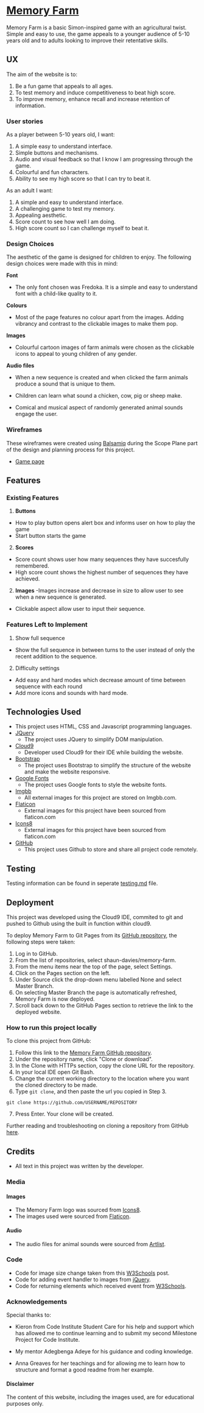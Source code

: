 # [Memory Farm](https://github.com/shaun-davies/memory-farm-game)

Memory Farm is a basic Simon-inspired game with an agricultural twist. Simple and easy to use, the game appeals to a younger audience of 5-10 years old and to adults looking to improve their retentative skills.


## UX
 
  The aim of the website is to:

1. Be a fun game that appeals to all ages.
2. To test memory and induce competitiveness to beat high score.
3. To improve memory, enhance recall and increase retention of information.  

### User stories

As a player between 5-10 years old, I want:

1. A simple easy to understand interface.
2. Simple buttons and mechanisms.
3. Audio and visual feedback so that I know I am progressing through the game.
4. Colourful and fun characters.
5. Ability to see my high score so that I can try to beat it.

As an adult I want: 

1. A simple and easy to understand interface.
2. A challenging game to test my memory.
3. Appealing aesthetic.
4. Score count to see how well I am doing.
5. High score count so I can challenge myself to beat it.

### Design Choices

The aesthetic of the game is designed for children to enjoy. The following design choices were made with this in mind:

**Font**

- The only font chosen was Fredoka. It is a simple and easy to understand font with a child-like quality to it.

**Colours**

- Most of the page features no colour apart from the images. Adding vibrancy and contrast to the clickable images to make them pop.

**Images**

- Colourful cartoon images of farm animals were chosen as the clickable icons to appeal to young children of any gender.

**Audio files**

- When a new sequence is created and when clicked the farm animals produce a sound that is unique to them.

- Children can learn what sound a chicken, cow, pig or sheep make.

- Comical and musical aspect of randomly generated animal sounds engage the user.

### Wireframes

These wireframes were created using [Balsamiq](https://balsamiq.com/) during the Scope Plane part of the design and planning process for this project.

- [Game page](https://ibb.co/NskRTtF)

## Features 

### Existing Features
1. **Buttons**
- How to play button opens alert box and informs user on how to play the game
- Start button starts the game

2. **Scores**
- Score count shows user how many sequences they have succesfully remembered.
- High score count shows the highest number of sequences they have achieved.

2. **Images**
-Images increase and decrease in size to allow user to see when a new sequence is generated.
- Clickable aspect allow user to input their sequence.

### Features Left to Implement

1. Show full sequence
- Show the full sequence in between turns to the user instead of only the recent addition to the sequence. 

2. Difficulty settings 
- Add easy and hard modes which decrease amount of time between sequence with each round
- Add more icons and sounds with hard mode.

## Technologies Used 

- This project uses HTML, CSS and Javascript programming languages.
- [JQuery](https://jquery.com)
    - The project uses JQuery to simplify DOM manipulation.
- [Cloud9](https://c9.io)
    - Developer used Cloud9 for their IDE while building the website.
- [Bootstrap](https://bootstrapcdn.com/)
    - The project uses Bootstrap to simplify the structure of the website and make the website responsive.
- [Google Fonts](https://fonts.google.com/)
    - The project uses Google fonts to style the website fonts.
- [Imgbb](https://https://imgbb.com/)
    - All external images for this project are stored on Imgbb.com.
- [Flaticon](https://www.flaticon.com/)
    - External images for this project have been sourced from flaticon.com
- [Icons8](https://www.icons8.com/)
    - External images for this project have been sourced from flaticon.com
- [GitHub](https://github.com)
    - This project uses Github to store and share all project code remotely.

## Testing

Testing information can be found in seperate [testing.md](testing.md) file.

## Deployment

This project was developed using the Cloud9 IDE, commited to git and pushed to Github using the built in function within cloud9.

To deploy Memory Farm to Git Pages from its [GitHub repository](https://github.com/shaun-davies/memory-farm-game), the following steps were taken:

1. Log in to GitHub.
2. From the list of repositories, select shaun-davies/memory-farm.
3. From the menu items near the top of the page, select Settings.
4. Click on the Pages section on the left.
5. Under Source click the drop-down menu labelled None and select Master Branch.
6. On selecting Master Branch the page is automatically refreshed, Memory Farm is now deployed.
7. Scroll back down to the GitHub Pages section to retrieve the link to the deployed website.

### How to run this project locally

To clone this project from GitHub:

1. Follow this link to the [Memory Farm GitHub repository](https://github.com/shaun-davies/memory-farm-game).
2. Under the repository name, click "Clone or download".
3. In the Clone with HTTPs section, copy the clone URL for the repository.
4. In your local IDE open Git Bash.
5. Change the current working directory to the location where you want the cloned directory to be made.
6. Type ```git clone```, and then paste the url you copied in Step 3.
```console
git clone https://github.com/USERNAME/REPOSITORY
```
7. Press Enter. Your clone will be created.

Further reading and troubleshooting on cloning a repository from GitHub [here](https://help.github.com/en/articles/cloning-a-repository).

## Credits

- All text in this project was written by the developer.

### Media 

#### Images
- The Memory Farm logo was sourced from [Icons8](https://icons8.com).
- The images used were sourced from [Flaticon](https://flaticon.com).

#### Audio
- The audio files for animal sounds were sourced from [Artlist](https://artlist.io).

### Code

- Code for image size change taken from this [W3Schools](https://www.w3schools.com/cssref/css3_pr_transform.asp) post.
- Code for adding event handler to images from [jQuery](https://api.jquery.com/click/).
- Code for returning elements which received event from [W3Schools](https://www.w3schools.com/jsref/event_target.asp).

### Acknowledgements

Special thanks to:
- Kieron from Code Institute Student Care for his help and support which has allowed me to continue learning and to submit my second Milestone Project for Code Institute.

- My mentor Adegbenga Adeye for his guidance and coding knowledge.

- Anna Greaves for her teachings and for allowing me to learn how to structure and format a good readme from her example.

#### Disclaimer
The content of this website, including the images used, are for educational purposes only.

